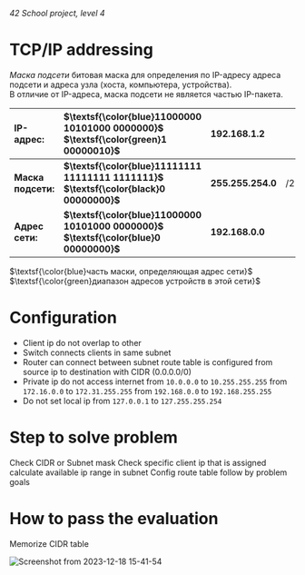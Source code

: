 _42 School project, level 4_

# TCP/IP addressing
_Маска подсети_ битовая маска для определения по IP-адресу адреса подсети и адреса узла (хоста, компьютера, устройства).  
В отличие от IP-адреса, маска подсети не является частью IP-пакета.  

| **IP-адрес:**       | **$\textsf{\color{blue}11000000 10101000 0000000}$ $\textsf{\color{green}1 00000010}$** | **192.168.1.2**    |     |
|:--------------------|:----------------------------------------------------------------------------------------|:-------------------|-----|
| **Маска подсети:**  | **$\textsf{\color{blue}11111111 11111111 1111111}$ $\textsf{\color{black}0 00000000}$** | **255.255.254.0**  | /23 |
| **Адрес сети:**     | **$\textsf{\color{blue}11000000 10101000 0000000}$ $\textsf{\color{blue}0 00000000}$**  | **192.168.0.0**    |     |

$\textsf{\color{blue}часть маски, определяющая адрес сети}$  
$\textsf{\color{green}диапазон адресов устройств в этой сети}$  

# Configuration
- Client ip do not overlap to other  
- Switch connects clients in same subnet  
- Router can connect between subnet
route table is configured from source ip to destination with CIDR (0.0.0.0/0)
- Private ip do not access internet
from `10.0.0.0` to `10.255.255.255`
from `172.16.0.0` to `172.31.255.255`
from `192.168.0.0` to `192.168.255.255`
- Do not set local ip
from `127.0.0.1` to `127.255.255.254`
# Step to solve problem
Check CIDR or Subnet mask
Check specific client ip that is assigned
calculate available ip range in subnet
Config route table follow by problem goals
# How to pass the evaluation
Memorize CIDR table

![Screenshot from 2023-12-18 15-41-54](https://github.com/akostrik/net_practice/assets/22834202/429cb593-9681-44fd-bed8-f5629d8e2100)

